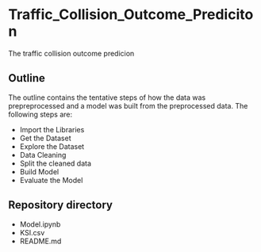 # Traffic_Collision_Outcome_Prediciton
The  traffic collision outcome predicion 


## Outline
The outline contains the tentative steps of how the data was prepreprocessed and a model was built from the preprocessed data. The following steps are:
- Import the Libraries
- Get the Dataset
- Explore the Dataset
- Data Cleaning
- Split the cleaned data
- Build Model
- Evaluate the Model

## Repository directory
- Model.ipynb
- KSI.csv
- README.md





